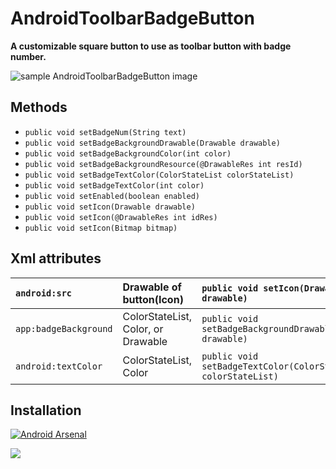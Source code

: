 
# AndroidToolbarBadgeButton
**A customizable square button to use as toolbar button with badge number.**



![sample AndroidToolbarBadgeButton image](https://github.com/Mojtaba-Shafaei/AndroidBadgeButton/blob/master/sampleImges/Screenshot_1.png)

## Methods

- `public void setBadgeNum(String text)`
- `public void setBadgeBackgroundDrawable(Drawable drawable)`
- `public void setBadgeBackgroundColor(int color)`
- `public void setBadgeBackgroundResource(@DrawableRes int resId)`
- `public void setBadgeTextColor(ColorStateList colorStateList)`
- `public void setBadgeTextColor(int color)`
- `public void setEnabled(boolean enabled)`
- `public void setIcon(Drawable drawable)`
- `public void setIcon(@DrawableRes int idRes)`
- `public void setIcon(Bitmap bitmap)`


## Xml attributes 

|`android:src`   | Drawable of button(Icon)   |`public void setIcon(Drawable drawable)` |
| :------------ | :------------ | :------------ |
|`app:badgeBackground`   |  ColorStateList, Color, or Drawable  | `public void setBadgeBackgroundDrawable(Drawable drawable)`|
| `android:textColor`   |   ColorStateList, Color |`public void setBadgeTextColor(ColorStateList colorStateList)` |


## Installation
[![Android Arsenal]( https://img.shields.io/badge/Android%20Arsenal-AndroidBadgeButton-green.svg?style=flat )]( https://android-arsenal.com/details/1/7449 )

[![](https://jitpack.io/v/mojtaba-shafaei/androidbadgebutton.svg)](https://jitpack.io/#mojtaba-shafaei/androidbadgebutton)


